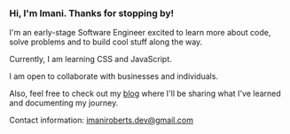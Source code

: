 ### Hi, I'm Imani. Thanks for stopping by!

I'm an early-stage Software Engineer excited to learn more about code, solve problems and to build cool stuff along the way.

Currently, I am learning CSS and JavaScript.

I am open to collaborate with businesses and individuals.

Also, feel free to check out my [blog](https://imanidevelops.hashnode.dev/) where I'll be sharing what I've learned and documenting my journey.

Contact information: imaniroberts.dev@gmail.com

